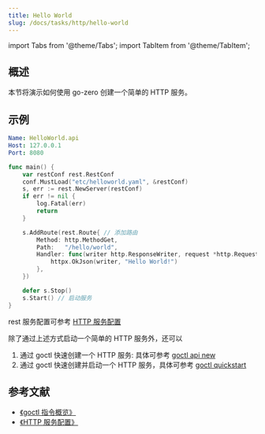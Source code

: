 ```yaml
---
title: Hello World
slug: /docs/tasks/http/hello-world
---
```


import Tabs from '@theme/Tabs';
import TabItem from '@theme/TabItem';

## 概述

本节将演示如何使用 go-zero 创建一个简单的 HTTP 服务。

## 示例

<Tabs>

<TabItem value="etc/helloworld.yaml" label="etc/helloworld.yaml" default>

```yaml
Name: HelloWorld.api
Host: 127.0.0.1
Port: 8080
```

</TabItem>

<TabItem value="main.go" label="main.go" default>

```go
func main() {
	var restConf rest.RestConf
	conf.MustLoad("etc/helloworld.yaml", &restConf)
	s, err := rest.NewServer(restConf)
	if err != nil {
		log.Fatal(err)
		return
	}

	s.AddRoute(rest.Route{ // 添加路由
		Method: http.MethodGet,
		Path:   "/hello/world",
		Handler: func(writer http.ResponseWriter, request *http.Request) { // 处理函数
			httpx.OkJson(writer, "Hello World!")
		},
	})

	defer s.Stop()
	s.Start() // 启动服务
}
```

</TabItem>

</Tabs>

rest 服务配置可参考 <a href="/docs/tutorials/http/server/configuration" target="_blank"> HTTP 服务配置</a>

除了通过上述方式启动一个简单的 HTTP 服务外，还可以

1. 通过 goctl 快速创建一个 HTTP 服务: 具体可参考 <a href="/docs/tutorials/cli/api#new" target="_blank"> goctl api new </a>
2. 通过 goctl 快速创建并启动一个 HTTP 服务，具体可参考 <a href="/docs/tutorials/cli/quickstart#使用示例" target="_blank"> goctl quickstart </a>

## 参考文献

- <a href="/docs/tutorials/cli/overview" target="_blank"> 《goctl 指令概览》 </a>
- <a href="/docs/tutorials/http/server/configuration" target="_blank"> 《HTTP 服务配置》</a>